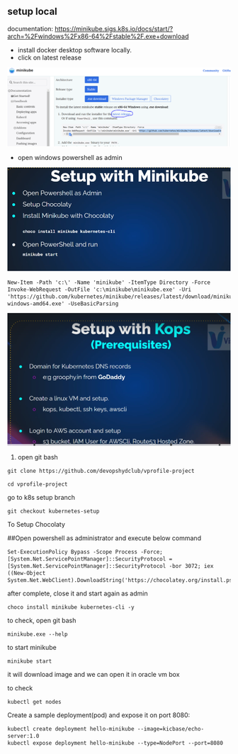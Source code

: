 ## setup local

documentation: https://minikube.sigs.k8s.io/docs/start/?arch=%2Fwindows%2Fx86-64%2Fstable%2F.exe+download

* install docker desktop software locally.
* click on latest release

![image alt](https://github.com/KarampudiKarthik/Devops/blob/main/Kubernetes/img/ss.PNG?raw=true)

* open windows powershell as admin

![image alt](https://github.com/KarampudiKarthik/Devops/blob/main/Kubernetes/img/s1.PNG?raw=true)


```
New-Item -Path 'c:\' -Name 'minikube' -ItemType Directory -Force
Invoke-WebRequest -OutFile 'c:\minikube\minikube.exe' -Uri 'https://github.com/kubernetes/minikube/releases/latest/download/minikube-windows-amd64.exe' -UseBasicParsing
```

![image alt](https://github.com/KarampudiKarthik/Devops/blob/main/Kubernetes/img/s2.PNG?raw=true)

1. open git bash
```
git clone https://github.com/devopshydclub/vprofile-project
```
```
cd vprofile-project
```

go to k8s setup branch
```
git checkout kubernetes-setup
```
To Setup Chocolaty

##Open powershell as administrator and execute below command
```
Set-ExecutionPolicy Bypass -Scope Process -Force; [System.Net.ServicePointManager]::SecurityProtocol = [System.Net.ServicePointManager]::SecurityProtocol -bor 3072; iex ((New-Object System.Net.WebClient).DownloadString('https://chocolatey.org/install.ps1'))
```
after complete, close it and start again as admin
```
choco install minikube kubernetes-cli -y
```

to check, open git bash
```
minikube.exe --help
```
to start minikube
```
minikube start
```
it will download image and we can open it in oracle vm box

to check
```
kubectl get nodes
```

Create a sample deployment(pod) and expose it on port 8080:
```
kubectl create deployment hello-minikube --image=kicbase/echo-server:1.0
kubectl expose deployment hello-minikube --type=NodePort --port=8080
```







